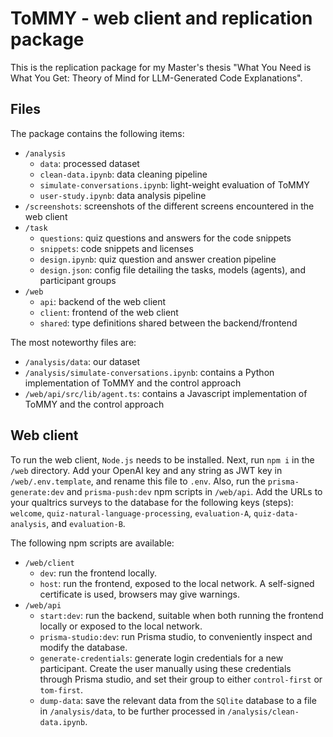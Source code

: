 # ToMMY - web client and replication package
This is the replication package for my Master's thesis "What You Need is What You Get: Theory of Mind for LLM-Generated Code Explanations".

## Files
The package contains the following items:
- `/analysis`
    - `data`: processed dataset
    - `clean-data.ipynb`: data cleaning pipeline
    - `simulate-conversations.ipynb`: light-weight evaluation of ToMMY
    - `user-study.ipynb`: data analysis pipeline
- `/screenshots`: screenshots of the different screens encountered in the web client
- `/task`
    - `questions`: quiz questions and answers for the code snippets
    - `snippets`: code snippets and licenses
    - `design.ipynb`: quiz question and answer creation pipeline
    - `design.json`: config file detailing the tasks, models (agents), and participant groups
- `/web`
    - `api`: backend of the web client
    - `client`: frontend of the web client
    - `shared`: type definitions shared between the backend/frontend

The most noteworthy files are:
- `/analysis/data`: our dataset
- `/analysis/simulate-conversations.ipynb`: contains a Python implementation of ToMMY and the control approach
- `/web/api/src/lib/agent.ts`: contains a Javascript implementation of ToMMY and the control approach

## Web client
To run the web client, `Node.js` needs to be installed. Next, run `npm i` in the `/web` directory. Add your OpenAI key and any string as JWT key in `/web/.env.template`, and rename this file to `.env`. Also, run the `prisma-generate:dev` and `prisma-push:dev` npm scripts in `/web/api`. Add the URLs to your qualtrics surveys to the database for the following keys (steps): `welcome`, `quiz-natural-language-processing`, `evaluation-A`, `quiz-data-analysis`, and `evaluation-B`.

The following npm scripts are available:
- `/web/client`
    - `dev`: run the frontend locally.
    - `host`: run the frontend, exposed to the local network. A self-signed certificate is used, browsers may give warnings.
- `/web/api`
    - `start:dev`: run the backend, suitable when both running the frontend locally or exposed to the local network.
    - `prisma-studio:dev`: run Prisma studio, to conveniently inspect and modify the database.
    - `generate-credentials`: generate login credentials for a new participant. Create the user manually using these credentials through Prisma studio, and set their group to either `control-first` or `tom-first`.
    - `dump-data`: save the relevant data from the `SQlite` database to a file in `/analysis/data`, to be further processed in `/analysis/clean-data.ipynb`.
